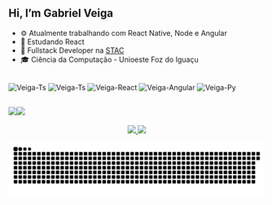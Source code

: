 ## Hi, I’m Gabriel Veiga
- ⚙️ Atualmente trabalhando com React Native, Node e Angular
- 🌱 Estudando React
- 💼 Fullstack Developer na <a href="https://www.agrostac.com.br/home">STAC</a>
- 🎓 Ciência da Computação - Unioeste Foz do Iguaçu

<div style="display: inline_block"><br>
  <img align="center" alt="Veiga-Ts" height="30" width="40" src="https://cdn.jsdelivr.net/gh/devicons/devicon/icons/javascript/javascript-original.svg" />
  <img align="center" alt="Veiga-Ts" height="30" width="40" src="https://cdn.jsdelivr.net/gh/devicons/devicon/icons/typescript/typescript-original.svg" />
  <img align="center" alt="Veiga-React" height="30" width="40" src="https://cdn.jsdelivr.net/gh/devicons/devicon/icons/react/react-original.svg" />
  <img align="center" alt="Veiga-Angular" height="30" width="40" src="https://cdn.jsdelivr.net/gh/devicons/devicon/icons/angularjs/angularjs-original.svg" />
  <img align="center" alt="Veiga-Py" height="30" width="40" src="https://cdn.jsdelivr.net/gh/devicons/devicon/icons/python/python-plain.svg" />
</div>

##

<div style="display: flex"> 
  <a href = "mailto:veigabriel25@gmail.com"><img src="https://img.shields.io/badge/-Gmail-%23333?style=for-the-badge&logo=gmail&logoColor=white" target="_blank"></a>
  <a href="https://www.linkedin.com/in/gabriel-veiga-874625110/" target="_blank"><img src="https://img.shields.io/badge/-LinkedIn-%230077B5?style=for-the-badge&logo=linkedin&logoColor=white" target="_blank"></a> 
</div><br>

<div align="center">
  <a href="https://github.com/Veigabriel25">
  <img height="180em" src="https://github-readme-stats.vercel.app/api?username=Veigabriel25&show_icons=true&theme=dracula&include_all_commits=true&count_private=true"/>
  <img height="180em" src="https://github-readme-stats.vercel.app/api/top-langs/?username=Veigabriel25&layout=compact&langs_count=7&theme=dracula"/>
    
  ![Snake animation](https://github.com/Veigabriel25/Veigabriel25/blob/output/github-contribution-grid-snake.svg)  

</div>
 
  

<!---
Veigabriel25/Veigabriel25 is a ✨ special ✨ repository because its `README.md` (this file) appears on your GitHub profile.
You can click the Preview link to take a look at your changes.
--->
